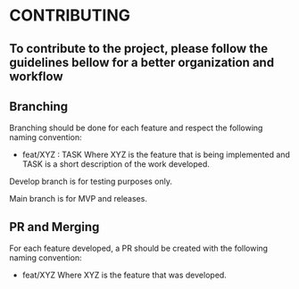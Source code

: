 # CONTRIBUTING

## To contribute to the project, please follow the guidelines bellow for a better organization and workflow

## Branching

Branching should be done for each feature and respect the following naming convention:
- feat/XYZ : TASK
Where XYZ is the feature that is being implemented and TASK is a short description of the work developed.

Develop branch is for testing purposes only.

Main branch is for MVP and releases. 

## PR and Merging

For each feature developed, a PR should be created with the following naming convention:
- feat/XYZ
Where XYZ is the feature that was developed.

